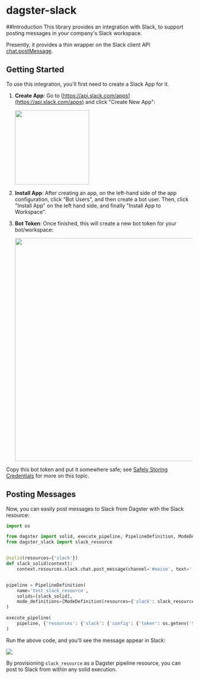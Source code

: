 # dagster-slack

##Introduction
This library provides an integration with Slack, to support posting messages in your company's Slack workspace.

Presently, it provides a thin wrapper on the Slack client API [chat.postMessage](https://api.slack.com/methods/chat.postMessage).

## Getting Started
To use this integration, you'll first need to create a Slack App for it. 

1. **Create App**: Go to [https://api.slack.com/apps](https://api.slack.com/apps) and click "Create New App":

	<img width=200px src="https://user-images.githubusercontent.com/609349/57993925-d3824800-7a6f-11e9-8618-bdd1611f15a4.png" />

2. **Install App**: After creating an app, on the left-hand side of the app configuration, click "Bot Users", and then create a bot user. Then, click "Install App" on the left hand side, and finally "Install App to Workspace".

3. **Bot Token**: Once finished, this will create a new bot token for your bot/workspace:

	<img width=600px src="https://user-images.githubusercontent.com/609349/57994422-ed248f00-7a71-11e9-9cbc-f6869ed33315.png" />

Copy this bot token and put it somewhere safe; see [Safely Storing Credentials](https://api.slack.com/docs/oauth-safety) for more on this topic.

## Posting Messages
Now, you can easily post messages to Slack from Dagster with the Slack resource:

```python
import os

from dagster import solid, execute_pipeline, PipelineDefinition, ModeDefinition
from dagster_slack import slack_resource


@solid(resources={'slack'})
def slack_solid(context):
    context.resources.slack.chat.post_message(channel='#noise', text=':wave: hey there!')


pipeline = PipelineDefinition(
    name='test_slack_resource',
    solids=[slack_solid],
    mode_definitions=[ModeDefinition(resources={'slack': slack_resource})],
)

execute_pipeline(
    pipeline, {'resources': {'slack': {'config': {'token': os.getenv('SLACK_TOKEN')}}}}
)
```
Run the above code, and you'll see the message appear in Slack:

<img src="https://user-images.githubusercontent.com/609349/57994610-c581f680-7a72-11e9-85cd-41fd649cc26d.png" />

By provisioning `slack_resource` as a Dagster pipeline resource, you can post to Slack from within any solid execution.